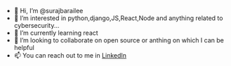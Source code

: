 - 👋 Hi, I’m @surajbarailee
- 👀 I’m interested in python,django,JS,React,Node and anything related to cybersecurity...
- 🌱 I’m currently learning react
- 💞️ I’m looking to collaborate on open source or anthing on which I can be helpful
- 📫 You can reach out to me in  [LinkedIn](https://www.linkedin.com/in/surajbarailee/)

<!---
surajbarailee/surajbarailee is a ✨ special ✨ repository because its `README.md` (this file) appears on your GitHub profile.
You can click the Preview link to take a look at your changes.
--->
